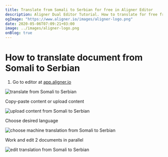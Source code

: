 ```yaml
---
title: Translate from Somali to Serbian for free in Aligner Editor
description: Aligner Dual Editor Tutorial. How to translate for free from Somali to Serbian. Aligner is multilingual document management platform. 
ogImage: "https://www.aligner.io/images/aligner-logo.png"
date: 2020-05-06T07:09:21+03:00
image: ../images/aligner-logo.png
onBlog: true
---
```


# How to translate document from Somali to Serbian

1. Go to editor at [app.aligner.io](https://app.aligner.io "Aligner App web page")

![translate from Somali to Serbian](../aligner-blank-editor.png "translate from Somali to Serbian")

Copy-paste content or upload content

![upload content from Somali to Serbian](../aligner-uploaded-document.png "upload content from Somali to Serbian")

Choose desired language

![choose machine translation from Somali to Serbian](../aligner-language-dropdown.png "choose machine translation from Somali to Serbian")

Work and edit 2 documents in parallel

![edit translation from Somali to Serbian](../aligner-double-sitded-editor.png "edit translation from Somali to Serbian")

